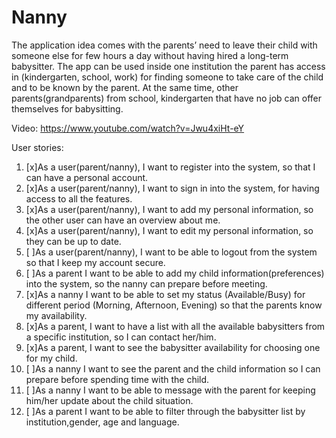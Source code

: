 # Nanny



The application idea comes with the parents’ need to leave their child with someone else for few hours a day without having hired a long-term babysitter. The app can be used inside one institution the parent has access in (kindergarten, school, work) for finding someone to take care of the child and to be known by the parent. At the same time, other parents(grandparents) from school, kindergarten that have no job can offer themselves for babysitting.

Video: https://www.youtube.com/watch?v=Jwu4xiHt-eY

User stories:

1.	[x]As a user(parent/nanny), I want to register into the system, so that I can have a personal account.
2.	[x]As a user(parent/nanny), I want to sign in into the system, for having access to all the features.
3.	[x]As a user(parent/nanny), I want to add my personal information, so the other user can have an overview about me.
4.	[x]As a user(parent/nanny), I want to edit my personal information, so they can be up to date.
5.	[ ]As a user(parent/nanny), I want to be able to logout from the system so that I keep my account secure.
6.	[ ]As a parent I want to be able to add my child information(preferences) into the system, so the nanny can prepare before meeting.
7.	[x]As a nanny I want to be able to set my status (Available/Busy) for different period (Morning, Afternoon, Evening) so that the parents know my availability. 
8.	[x]As a parent, I want to have a list with all the available babysitters from a specific institution, so I can contact her/him.
9.	[x]As a parent, I want to see the babysitter availability for choosing one for my child.
10.	[ ]As a nanny I want to see the parent and the child information so I can prepare before spending time with the child.
11.	[ ]As a nanny I want to be able to message with the parent for keeping him/her update about the child situation.
12.	[ ]As a parent I want to be able to filter through the babysitter list by institution,gender, age and language.
